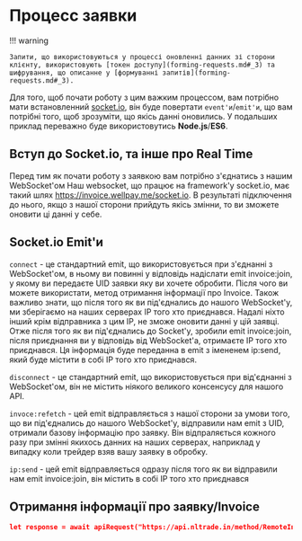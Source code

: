 # Процесс заявки

!!! warning

    Запити, що використовуються у процессі оновленні данних зі сторони клієнту, використовують [токен доступу](forming-requests.md#_3) та шифрування, що описанне у [формуванні запитів](forming-requests.md#_3).

Для того, щоб почати роботу з цим важким процессом, вам потрібно мати встановленний [socket.io](https://socket.io), він буде повертати `event'и`/`emit'и`, що вам потрібні того, щоб зрозуміти, що якісь данні оновились.
У подальших приклад переважно буде використовутись **Node.js**/**ES6**.

## Вступ до Socket.io, та інше про Real Time
Перед тим як почати роботу з заявкою вам потрібно з'єднатись з нашим WebSocket'ом
Наш websocket, що працює на framework'у socket.io, має такий шлях https://invoice.wellpay.me/socket.io.
В результаті підключення до нього, якщо з нашої сторони прийдуть якісь змінни, то ви зможете оновити ці данні у себе.

## Socket.io Emit'и
`connect` - це стандартний emit, що використовується при з'єднанні з WebSocket'ом, в ньому ви повинні у відповідь надіслати emit invoice:join, у якому ви передаєте UID заявки яку ви хочете обробити.
Після чого ви можете використати, метод отримання інформації про Invoice.
Також важливо знати, що після того як ви під'єднались до нашого WebSocket'у, ми зберігаємо на наших серверах IP того хто приєднався. Надалі ніхто інший крім відправника з цим IP, не зможе оновити данні у цій заявці.
Отже після того як ви під'єднались до Socket'у, зробили emit invoice:join, після приєднання ви у відповідь від WebSocket'а, отримаєте IP того хто приєднався. Ця інформація буде переданна в emit з імененем ip:send, який буде містити в собі IP того хто приєднався.

`disconnect` - це стандартний emit, що використовується при від'єднанні з WebSocket'ом, він не містить ніякого великого консенсусу для нашого API.

`invoce:refetch` - цей emit відправляється з нашої сторони за умови того, що ви під'єднались до нашого WebSocket'у, відправили нам emit з UID, отримали базову інформацію про заявку. Він відпраляється кожного разу при змінні якихось данних на наших серверах, наприклад у випадку коли трейдер взяв вашу заявку в обробку.

`ip:send` - цей emit відправляється одразу після того як ви відправили нам emit invoice:join, він містить в собі IP того хто приєднався 

## Отримання інформації про заявку/Invoice

``` json
let response = await apiRequest("https://api.nltrade.in/method/RemoteInvoiceApi", {"type": "remove", "uid_link": uid}, token)
```
